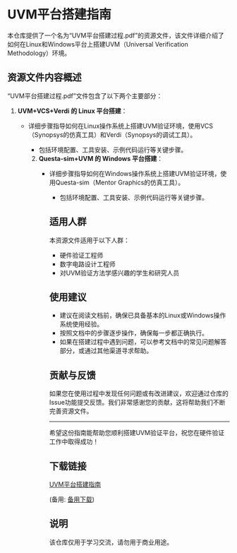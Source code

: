 # UVM平台搭建指南

本仓库提供了一个名为“UVM平台搭建过程.pdf”的资源文件，该文件详细介绍了如何在Linux和Windows平台上搭建UVM（Universal Verification Methodology）环境。

## 资源文件内容概述

“UVM平台搭建过程.pdf”文件包含了以下两个主要部分：

1. **UVM+VCS+Verdi 的 Linux 平台搭建**：
   - 详细步骤指导如何在Linux操作系统上搭建UVM验证环境，使用VCS（Synopsys的仿真工具）和Verdi（Synopsys的调试工具）。
      - 包括环境配置、工具安装、示例代码运行等关键步骤。

      2. **Questa-sim+UVM 的 Windows 平台搭建**：
         - 详细步骤指导如何在Windows操作系统上搭建UVM验证环境，使用Questa-sim（Mentor Graphics的仿真工具）。
            - 包括环境配置、工具安装、示例代码运行等关键步骤。

            ## 适用人群

            本资源文件适用于以下人群：

            - 硬件验证工程师
            - 数字电路设计工程师
            - 对UVM验证方法学感兴趣的学生和研究人员

            ## 使用建议

            - 建议在阅读文档前，确保已具备基本的Linux或Windows操作系统使用经验。
            - 按照文档中的步骤逐步操作，确保每一步都正确执行。
            - 如果在搭建过程中遇到问题，可以参考文档中的常见问题解答部分，或通过其他渠道寻求帮助。

            ## 贡献与反馈

            如果您在使用过程中发现任何问题或有改进建议，欢迎通过仓库的Issue功能提交反馈。我们非常感谢您的贡献，这将帮助我们不断完善资源文件。

            ---

            希望这份指南能帮助您顺利搭建UVM验证平台，祝您在硬件验证工作中取得成功！

            ## 下载链接
            [UVM平台搭建指南](https://pan.quark.cn/s/4c1ff36db9d8) 

            (备用: [备用下载](https://pan.baidu.com/s/18YiQMfPCw6S8GTjNzbBO_Q?pwd=1234))

            ## 说明

            该仓库仅用于学习交流，请勿用于商业用途。

